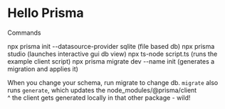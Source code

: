 # Hello Prisma

Commands

npx prisma init --datasource-provider sqlite (file based db)
npx prisma studio (launches interactive gui db view)
npx ts-node script.ts (runs the example client script)
npx prisma migrate dev --name init (generates a migration and applies it)

When you change your schema, run migrate to change db.
`migrate` also runs `generate`, which updates the node_modules/@prisma/client  
^ the client gets generated locally in that other package - wild!
